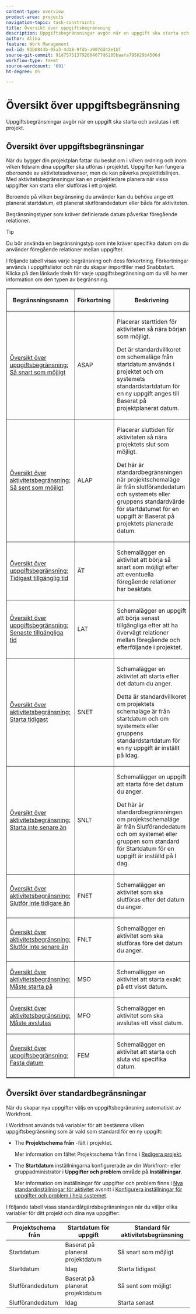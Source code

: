 ```yaml
---
content-type: overview
product-area: projects
navigation-topic: task-constraints
title: Översikt över uppgiftsbegränsning
description: Uppgiftsbegränsningar avgör när en uppgift ska starta och avslutas i ett projekt.
author: Alina
feature: Work Management
exl-id: 91b0844b-95a3-4d18-9fdb-a907dd42e1bf
source-git-commit: 91d757513792604677d6285baafa795629b4506d
workflow-type: tm+mt
source-wordcount: '691'
ht-degree: 0%

---
```


# Översikt över uppgiftsbegränsning

<!-- Audited: 12/2023 -->

Uppgiftsbegränsningar avgör när en uppgift ska starta och avslutas i ett projekt.

## Översikt över uppgiftsbegränsningar

När du bygger din projektplan fattar du beslut om i vilken ordning och inom vilken tidsram dina uppgifter ska utföras i projektet. Uppgifter kan fungera oberoende av aktivitetssekvenser, men de kan påverka projekttidslinjen. Med aktivitetsbegränsningar kan en projektledare planera när vissa uppgifter kan starta eller slutföras i ett projekt.

Beroende på vilken begränsning du använder kan du behöva ange ett planerat startdatum, ett planerat slutförandedatum eller båda för aktiviteten.

Begränsningstyper som kräver definierade datum påverkar föregående relationer.

>[!TIP]
>
>Du bör använda en begränsningstyp som inte kräver specifika datum om du använder föregående relationer mellan uppgifter.

I följande tabell visas varje begränsning och dess förkortning. Förkortningar används i uppgiftslistor och när du skapar importfiler med Snabbstart. Klicka på den länkade titeln för varje uppgiftsbegränsning om du vill ha mer information om den typen av begränsning.

<table border="1" cellspacing="15" cellpadding="1"> 
 <col> 
 <col> 
 <col>
 <thead> 
  <tr> 
   <th> <p><strong>Begränsningsnamn</strong> </p> </th> 
   <th> <p><strong>Förkortning</strong> </p> </th> 
   <th> <p><strong>Beskrivning</strong> </p> </th> 
  </tr> 
 </thead> 
 <tbody> 
  <tr> 
   <td scope="col"> <p><a href="../../../manage-work/tasks/task-constraints/as-soon-as-possible.md" class="MCXref xref">Översikt över uppgiftsbegränsning: Så snart som möjligt</a> </p> </td> 
   <td scope="col"> <p>ASAP</p> </td>
   <td scope="col"> <p>Placerar starttiden för aktiviteten så nära början som möjligt.</p> 
   <p>Det är standardvillkoret om schemaläge från startdatum används i projektet och om systemets standardstartdatum för en ny uppgift anges till Baserat på projektplanerat datum. </p>
   </td> 
  </tr> 
  <tr> 
   <td scope="col"> <p><a href="../../../manage-work/tasks/task-constraints/as-late-as-possible.md" class="MCXref xref">Översikt över aktivitetsbegränsning: Så sent som möjligt </a> </p> </td> 
   <td scope="col"> <p>ALAP</p> </td> 
   <td scope="col"> <p>Placerar sluttiden för aktiviteten så nära projektets slut som möjligt.</p> 
   <p>Det här är standardbegränsningen när projektschemaläge är från slutförandedatum och systemets eller gruppens standardvärde för startdatumet för en uppgift är Baserat på projektets planerade datum. </p>
   </td> 
  </tr> 
  <tr> 
   <td scope="col"> <p><a href="../../../manage-work/tasks/task-constraints/earliest-available-time.md" class="MCXref xref">Översikt över uppgiftsbegränsning: Tidigast tillgänglig tid</a> </p> </td> 
   <td scope="col"> <p>ÄT</p> </td> 
 <td scope="col"> <p>Schemalägger en aktivitet att börja så snart som möjligt efter att eventuella föregående relationer har beaktats.</p> </td>
  </tr> 
  <tr> 
   <td scope="col"> <p><a href="../../../manage-work/tasks/task-constraints/latest-available-time.md" class="MCXref xref">Översikt över uppgiftsbegränsning: Senaste tillgängliga tid</a> </p> </td> 
   <td scope="col"> <p>LAT</p> </td> 
   <td scope="col"> <p>Schemalägger en uppgift att börja senast tillgängliga efter att ha övervägt relationer mellan föregående och efterföljande i projektet.</p> </td>
  </tr> 
  <tr> 
   <td scope="col"> <p><a href="../../../manage-work/tasks/task-constraints/start-no-earlier-than.md" class="MCXref xref">Översikt över aktivitetsbegränsning: Starta tidigast</a> </p> </td> 
   <td scope="col"> <p>SNET</p> </td> 
   <td scope="col"> <p>Schemalägger en aktivitet att starta efter det datum du anger.</p> 
   <p>Detta är standardvillkoret om projektets schemaläge är från startdatum och om systemets eller gruppens standardstartdatum för en ny uppgift är inställt på Idag.   </td> 
  </tr> 
  <tr> 
   <td scope="col"> <p><a href="../../../manage-work/tasks/task-constraints/start-no-later-than.md" class="MCXref xref">Översikt över aktivitetsbegränsning: Starta inte senare än</a> </p> </td> 
   <td scope="col"> <p>SNLT</p> </td> 
   <td scope="col"> <p>Schemalägger en uppgift att starta före det datum du anger.</p> 
   <p>Det här är standardbegränsningen om projektschemaläge är från Slutförandedatum och om systemet eller gruppen som standard för Startdatum för en uppgift är inställd på I dag. 
   </td> 
  </tr> 
  <tr> 
   <td scope="col"> <p><a href="../../../manage-work/tasks/task-constraints/finish-no-earlier-than.md" class="MCXref xref">Översikt över aktivitetsbegränsning: Slutför inte tidigare än</a> </p> </td> 
   <td scope="col"> <p>FNET</p> </td>
   <td scope="col"> <p>Schemalägger en aktivitet som ska slutföras efter det datum du anger.</p> </td> 
  </tr> 
  <tr> 
   <td scope="col"> <p><a href="../../../manage-work/tasks/task-constraints/finish-no-later-than.md" class="MCXref xref">Översikt över aktivitetsbegränsning: Slutför inte senare än</a> </p> </td> 
   <td scope="col"> <p>FNLT</p> </td> 
   <td scope="col"> <p>Schemalägger en aktivitet som ska slutföras före det datum du anger.</p> </td> 
  </tr> 
  <tr> 
   <td> <p><a href="../../../manage-work/tasks/task-constraints/must-start-on.md" class="MCXref xref">Översikt över aktivitetsbegränsning: Måste starta på</a> </p> </td> 
   <td scope="col"> <p>MSO</p> </td> 
   <td scope="col"> <p>Schemalägger en aktivitet att starta exakt på ett visst datum.</p> </td> 
  </tr> 
  <tr> 
   <td> <p><a href="../../../manage-work/tasks/task-constraints/must-finish-on.md" class="MCXref xref">Översikt över aktivitetsbegränsning: Måste avslutas</a> </p> </td> 
   <td scope="col"> <p>MFO</p> </td> 
   <td scope="col"> <p>Schemalägger en aktivitet som ska avslutas ett visst datum.</p> </td>
  </tr> 
  <tr> 
   <td> <p><a href="../../../manage-work/tasks/task-constraints/fixed-dates.md" class="MCXref xref">Översikt över uppgiftsbegränsning: Fasta datum</a> </p> </td> 
   <td> <p>FEM</p> </td> 
   <td> <p>Schemalägger en aktivitet att starta och sluta vid specifika datum.</p> </td> 
  </tr> 
 </tbody> 
</table>

## Översikt över standardbegränsningar

När du skapar nya uppgifter väljs en uppgiftsbegränsning automatiskt av Workfront.

I Workfront används två variabler för att bestämma vilken uppgiftsbegränsning som är vald som standard för en ny uppgift:

* The **Projektschema från** -fält i projektet.

  Mer information om fältet Projektschema från finns i [Redigera projekt](../../../manage-work/projects/manage-projects/edit-projects.md).

* The **Startdatum** inställningarna konfigurerade av din Workfront- eller gruppadministratör i **Uppgifter och problem** område på **Inställningar**.

  Mer information om inställningar för uppgifter och problem finns i [Nya standardinställningar för aktivitet](../../../administration-and-setup/set-up-workfront/configure-system-defaults/set-task-issue-preferences.md#new-task-defaults) avsnitt i [Konfigurera inställningar för uppgifter och problem i hela systemet](../../../administration-and-setup/set-up-workfront/configure-system-defaults/set-task-issue-preferences.md).

I följande tabell visas standardåtgärdsbegränsningen när du väljer olika variabler för ditt projekt och dina nya uppgifter:

| Projektschema från | Startdatum för uppgift | Standard för aktivitetsbegränsning |
|---|---|---|
| Startdatum | Baserat på planerat projektdatum | Så snart som möjligt |
| Startdatum | Idag | Starta tidigast |
| Slutförandedatum | Baserat på planerat projektdatum | Så sent som möjligt |
| Slutförandedatum | Idag | Starta senast |
